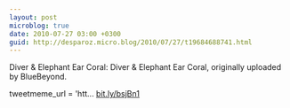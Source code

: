 ```yaml
---
layout: post
microblog: true
date: 2010-07-27 03:00 +0300
guid: http://desparoz.micro.blog/2010/07/27/t19684688741.html
---
```

Diver &amp; Elephant Ear Coral:  Diver &amp; Elephant Ear Coral, originally uploaded by BlueBeyond.

tweetmeme_url = 'htt... [bit.ly/bsjBn1](http://bit.ly/bsjBn1)
